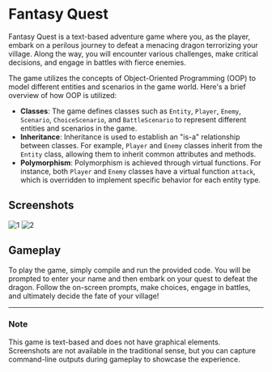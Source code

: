 # Fantasy Quest

Fantasy Quest is a text-based adventure game where you, as the player, embark on a perilous journey to defeat a menacing dragon terrorizing your village. Along the way, you will encounter various challenges, make critical decisions, and engage in battles with fierce enemies.

The game utilizes the concepts of Object-Oriented Programming (OOP) to model different entities and scenarios in the game world. Here's a brief overview of how OOP is utilized:

- **Classes**: The game defines classes such as `Entity`, `Player`, `Enemy`, `Scenario`, `ChoiceScenario`, and `BattleScenario` to represent different entities and scenarios in the game.
- **Inheritance**: Inheritance is used to establish an "is-a" relationship between classes. For example, `Player` and `Enemy` classes inherit from the `Entity` class, allowing them to inherit common attributes and methods.
- **Polymorphism**: Polymorphism is achieved through virtual functions. For instance, both `Player` and `Enemy` classes have a virtual function `attack`, which is overridden to implement specific behavior for each entity type.

## Screenshots
![1](https://github.com/alifaizanchughtai/Fantasy-Quest-Game/assets/139624731/1b85c385-63ca-43af-a599-edb7f012f6b9)
![2](https://github.com/alifaizanchughtai/Fantasy-Quest-Game/assets/139624731/e704b791-d011-43a2-a973-b4519f368141)

## Gameplay

To play the game, simply compile and run the provided code. You will be prompted to enter your name and then embark on your quest to defeat the dragon. Follow the on-screen prompts, make choices, engage in battles, and ultimately decide the fate of your village!

---

### Note

This game is text-based and does not have graphical elements. Screenshots are not available in the traditional sense, but you can capture command-line outputs during gameplay to showcase the experience.
